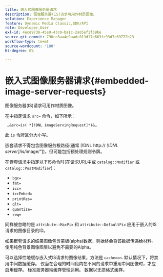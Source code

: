 ```yaml
---
title: 嵌入式图像服务器请求
description: 图像服务器(IS)请求可用作材质图像。
solution: Experience Manager
feature: Dynamic Media Classic,SDK/API
role: Developer,User
exl-id: 4ece9738-45e0-43c0-ba1c-2a05ef1f39be
source-git-commit: 790ce3aa4e9aadc019d17e663fc93d7c69772b23
workflow-type: tm+mt
source-wordcount: '180'
ht-degree: 0%

---
```


# 嵌入式图像服务器请求{#embedded-image-server-requests}

图像服务器(IS)请求可用作材质图像。

在中指定请求 `src=` 命令，如下所示：

` …&src=is( *[!DNL imageServingRequest]*)&…`

此 `is` 令牌区分大小写。

嵌套请求不得包含图像服务根路径(通常 [!DNL http:// *[!DNL server]*/is/image/"])，但可能包括预处理规则令牌。

在嵌套请求中指定以下IS命令时(在请求URL中或 `catalog::Modifier` 或 `catalog::PostModifier`)：

* `bgc=`
* `fmt=`
* `icc=`
* `iccEmbed=`
* `printRes=`
* `qlt=`
* `quantize=`
* `req=`

同样被忽略的是 `attribute::MaxPix` 和 `attribute::DefaultPix` 应用于嵌入的IS请求的图像目录的ID。

如果嵌套请求的结果图像包含蒙版(alpha)数据，则始终会将该数据传递给材料。 使用纯色背景图像图层以避免不需要的Alpha。

可以选择性地缓存嵌入式IS请求的图像结果，方法是 `cache=on`. 默认情况下，将禁用中间数据缓存。 仅当在合理的时间段内在不同的请求中重用中间图像时，才应启用缓存。 标准服务器端缓存管理适用。 数据以无损格式缓存。
